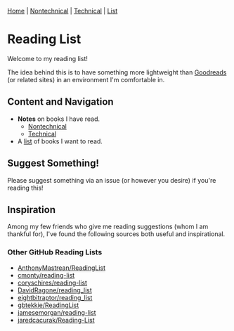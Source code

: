 [Home](https://github.com/bamos/reading-list/blob/master/README.md) | 
[Nontechnical](http://github.com/bamos/reading-list/blob/master/notes-nontechnical.md) | 
[Technical](http://github.com/bamos/reading-list/blob/master/notes-technical.md) | 
[List](http://github.com/bamos/reading-list/blob/master/reading-list.md)

# Reading List

Welcome to my reading list!

The idea behind this is to have something more lightweight than
[Goodreads](http://www.goodreads.com/) (or related sites)
in an environment I'm comfortable in.

## Content and Navigation

+ __Notes__ on books I have read.
  + [Nontechnical](
      http://github.com/bamos/reading-list/blob/master/notes-nontechnical.md)
  + [Technical](
      http://github.com/bamos/reading-list/blob/master/notes-technical.md)
+ A [list](http://github.com/bamos/reading-list/blob/master/reading-list.md)
  of books I want to read.

## Suggest Something!

Please suggest something via an issue (or however you desire) if you're
reading this!

## Inspiration

Among my few friends who give me reading suggestions (whom I am thankful
for), I've found the following sources both useful and inspirational.

### Other GitHub Reading Lists
+ [AnthonyMastrean/ReadingList](http://github.com/AnthonyMastrean/ReadingList)
+ [cmonty/reading-list](http://github.com/cmonty/reading-list)
+ [coryschires/reading-list](http://github.com/coryschires/reading-list)
+ [DavidRagone/reading\_list](http://github.com/DavidRagone/reading_list)
+ [eightbitraptor/reading\_list](http://github.com/eightbitraptor/reading_list)
+ [gbtekkie/ReadingList](http://github.com/gbtekkie/ReadingList)
+ [jamesemorgan/reading-list](http://github.com/jamesemorgan/reading-list)
+ [jaredcacurak/Reading-List](http://github.com/jaredcacurak/Reading-List)
